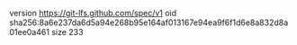 version https://git-lfs.github.com/spec/v1
oid sha256:8a6e237da6d5a94e268b95e164af013167e94ea9f6f1d6e8a832d8a01ee0a461
size 233
